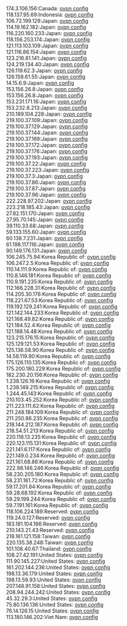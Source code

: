 174.3.106.156:Canada: [ovpn config](vpn/174_3_106_156.ovpn)  
118.137.95.69:Indonesia: [ovpn config](vpn/118_137_95_69.ovpn)  
106.72.199.129:Japan: [ovpn config](vpn/106_72_199_129.ovpn)  
114.19.162.182:Japan: [ovpn config](vpn/114_19_162_182.ovpn)  
116.220.160.233:Japan: [ovpn config](vpn/116_220_160_233.ovpn)  
118.156.253.174:Japan: [ovpn config](vpn/118_156_253_174.ovpn)  
121.113.103.109:Japan: [ovpn config](vpn/121_113_103_109.ovpn)  
121.116.86.154:Japan: [ovpn config](vpn/121_116_86_154.ovpn)  
123.216.81.141:Japan: [ovpn config](vpn/123_216_81_141.ovpn)  
124.219.134.40:Japan: [ovpn config](vpn/124_219_134_40.ovpn)  
126.119.62.3:Japan: [ovpn config](vpn/126_119_62_3.ovpn)  
126.159.61.55:Japan: [ovpn config](vpn/126_159_61_55.ovpn)  
14.15.6.9:Japan: [ovpn config](vpn/14_15_6_9.ovpn)  
153.156.26.8:Japan: [ovpn config](vpn/153_156_26_8.ovpn)  
153.156.26.8:Japan: [ovpn config](vpn/153_156_26_8.ovpn)  
153.231.171.16:Japan: [ovpn config](vpn/153_231_171_16.ovpn)  
153.232.8.213:Japan: [ovpn config](vpn/153_232_8_213.ovpn)  
210.189.104.228:Japan: [ovpn config](vpn/210_189_104_228.ovpn)  
219.100.37.109:Japan: [ovpn config](vpn/219_100_37_109.ovpn)  
219.100.37.129:Japan: [ovpn config](vpn/219_100_37_129.ovpn)  
219.100.37.144:Japan: [ovpn config](vpn/219_100_37_144.ovpn)  
219.100.37.169:Japan: [ovpn config](vpn/219_100_37_169.ovpn)  
219.100.37.172:Japan: [ovpn config](vpn/219_100_37_172.ovpn)  
219.100.37.176:Japan: [ovpn config](vpn/219_100_37_176.ovpn)  
219.100.37.193:Japan: [ovpn config](vpn/219_100_37_193.ovpn)  
219.100.37.22:Japan: [ovpn config](vpn/219_100_37_22.ovpn)  
219.100.37.223:Japan: [ovpn config](vpn/219_100_37_223.ovpn)  
219.100.37.3:Japan: [ovpn config](vpn/219_100_37_3.ovpn)  
219.100.37.86:Japan: [ovpn config](vpn/219_100_37_86.ovpn)  
219.100.37.87:Japan: [ovpn config](vpn/219_100_37_87.ovpn)  
219.100.37.96:Japan: [ovpn config](vpn/219_100_37_96.ovpn)  
222.228.97.202:Japan: [ovpn config](vpn/222_228_97_202.ovpn)  
223.218.185.43:Japan: [ovpn config](vpn/223_218_185_43.ovpn)  
27.82.151.170:Japan: [ovpn config](vpn/27_82_151_170.ovpn)  
27.95.70.145:Japan: [ovpn config](vpn/27_95_70_145.ovpn)  
39.110.33.68:Japan: [ovpn config](vpn/39_110_33_68.ovpn)  
59.133.155.60:Japan: [ovpn config](vpn/59_133_155_60.ovpn)  
60.138.7.231:Japan: [ovpn config](vpn/60_138_7_231.ovpn)  
61.198.117.116:Japan: [ovpn config](vpn/61_198_117_116.ovpn)  
90.149.176.131:Japan: [ovpn config](vpn/90_149_176_131.ovpn)  
106.245.75.94:Korea Republic of: [ovpn config](vpn/106_245_75_94.ovpn)  
106.247.2.5:Korea Republic of: [ovpn config](vpn/106_247_2_5.ovpn)  
110.14.111.9:Korea Republic of: [ovpn config](vpn/110_14_111_9.ovpn)  
110.8.146.181:Korea Republic of: [ovpn config](vpn/110_8_146_181.ovpn)  
110.9.191.235:Korea Republic of: [ovpn config](vpn/110_9_191_235.ovpn)  
112.166.228.31:Korea Republic of: [ovpn config](vpn/112_166_228_31.ovpn)  
114.205.30.176:Korea Republic of: [ovpn config](vpn/114_205_30_176.ovpn)  
118.221.67.53:Korea Republic of: [ovpn config](vpn/118_221_67_53.ovpn)  
119.192.129.241:Korea Republic of: [ovpn config](vpn/119_192_129_241.ovpn)  
121.142.144.233:Korea Republic of: [ovpn config](vpn/121_142_144_233.ovpn)  
121.168.49.82:Korea Republic of: [ovpn config](vpn/121_168_49_82.ovpn)  
121.184.52.4:Korea Republic of: [ovpn config](vpn/121_184_52_4.ovpn)  
121.188.14.48:Korea Republic of: [ovpn config](vpn/121_188_14_48.ovpn)  
123.215.176.15:Korea Republic of: [ovpn config](vpn/123_215_176_15.ovpn)  
125.129.121.53:Korea Republic of: [ovpn config](vpn/125_129_121_53.ovpn)  
125.136.58.90:Korea Republic of: [ovpn config](vpn/125_136_58_90.ovpn)  
14.58.119.90:Korea Republic of: [ovpn config](vpn/14_58_119_90.ovpn)  
175.126.110.135:Korea Republic of: [ovpn config](vpn/175_126_110_135.ovpn)  
175.200.180.229:Korea Republic of: [ovpn config](vpn/175_200_180_229.ovpn)  
182.230.20.156:Korea Republic of: [ovpn config](vpn/182_230_20_156.ovpn)  
1.238.126.16:Korea Republic of: [ovpn config](vpn/1_238_126_16.ovpn)  
1.238.149.215:Korea Republic of: [ovpn config](vpn/1_238_149_215.ovpn)  
1.244.45.143:Korea Republic of: [ovpn config](vpn/1_244_45_143.ovpn)  
210.103.45.252:Korea Republic of: [ovpn config](vpn/210_103_45_252.ovpn)  
211.223.111.62:Korea Republic of: [ovpn config](vpn/211_223_111_62.ovpn)  
211.248.184.109:Korea Republic of: [ovpn config](vpn/211_248_184_109.ovpn)  
211.250.86.235:Korea Republic of: [ovpn config](vpn/211_250_86_235.ovpn)  
218.144.212.187:Korea Republic of: [ovpn config](vpn/218_144_212_187.ovpn)  
218.54.51.213:Korea Republic of: [ovpn config](vpn/218_54_51_213.ovpn)  
220.118.13.235:Korea Republic of: [ovpn config](vpn/220_118_13_235.ovpn)  
220.123.115.131:Korea Republic of: [ovpn config](vpn/220_123_115_131.ovpn)  
221.141.6.117:Korea Republic of: [ovpn config](vpn/221_141_6_117.ovpn)  
221.149.0.234:Korea Republic of: [ovpn config](vpn/221_149_0_234.ovpn)  
221.161.68.86:Korea Republic of: [ovpn config](vpn/221_161_68_86.ovpn)  
222.98.146.246:Korea Republic of: [ovpn config](vpn/222_98_146_246.ovpn)  
58.230.205.180:Korea Republic of: [ovpn config](vpn/58_230_205_180.ovpn)  
58.231.161.72:Korea Republic of: [ovpn config](vpn/58_231_161_72.ovpn)  
59.17.201.84:Korea Republic of: [ovpn config](vpn/59_17_201_84.ovpn)  
59.28.68.192:Korea Republic of: [ovpn config](vpn/59_28_68_192.ovpn)  
59.29.199.244:Korea Republic of: [ovpn config](vpn/59_29_199_244.ovpn)  
59.7.191.161:Korea Republic of: [ovpn config](vpn/59_7_191_161.ovpn)  
118.106.224.189:Reserved: [ovpn config](vpn/118_106_224_189.ovpn)  
119.24.0.127:Reserved: [ovpn config](vpn/119_24_0_127.ovpn)  
183.181.104.166:Reserved: [ovpn config](vpn/183_181_104_166.ovpn)  
210.143.21.43:Reserved: [ovpn config](vpn/210_143_21_43.ovpn)  
218.161.121.158:Taiwan: [ovpn config](vpn/218_161_121_158.ovpn)  
220.135.38.248:Taiwan: [ovpn config](vpn/220_135_38_248.ovpn)  
101.108.40.67:Thailand: [ovpn config](vpn/101_108_40_67.ovpn)  
108.27.42.191:United States: [ovpn config](vpn/108_27_42_191.ovpn)  
111.90.145.227:United States: [ovpn config](vpn/111_90_145_227.ovpn)  
161.202.144.236:United States: [ovpn config](vpn/161_202_144_236.ovpn)  
198.13.36.179:United States: [ovpn config](vpn/198_13_36_179.ovpn)  
198.13.59.93:United States: [ovpn config](vpn/198_13_59_93.ovpn)  
207.148.91.158:United States: [ovpn config](vpn/207_148_91_158.ovpn)  
208.94.244.242:United States: [ovpn config](vpn/208_94_244_242.ovpn)  
45.32.29.3:United States: [ovpn config](vpn/45_32_29_3.ovpn)  
75.80.136.136:United States: [ovpn config](vpn/75_80_136_136.ovpn)  
76.14.126.15:United States: [ovpn config](vpn/76_14_126_15.ovpn)  
113.180.146.202:Viet Nam: [ovpn config](vpn/113_180_146_202.ovpn)  
